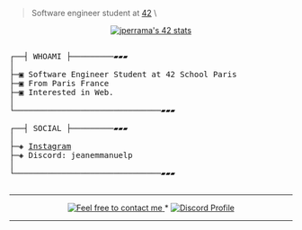 >  Software engineer student at [42](https://42.fr/) \


<p align="center">
<a href="https://github.com/oakoudad/badge42"><img src="https://badge.mediaplus.ma/starryblue/jperrama?1337Badge=off&UM6P=off" alt="jperrama's 42 stats" /></a>
</p>

<pre>

┌──┤ WHOAMI ├─────────▰▰▰
│
├─▣ Software Engineer Student at 42 School Paris
├─▣ From Paris France
├─▣ Interested in Web.
│
└───────────────────────────────▰▰▰

┌──┤ SOCIAL ├─────────▰▰▰
│
├─◈ <a href="https://www.instagram.com/jean.emp">Instagram</a>
├─◈ Discord: jeanemmanuelp
│
└───────────────────────────────▰▰▰

</pre>
--------------

<p align="center">
	<a href="mailto:perramant.work@gmail.com">
		<img alt="Feel free to contact me" src="https://img.shields.io/badge/-Ask_me_anything-blue?style=flat&logo=Gmail&logoColor=white&link=mailto:achraf.elkhnissi@gmail.com&color=3d85c6" />
	</a>
    <span> * </span>
    <a href="https://discord.com/channels/@me">
        <img alt="Discord Profile" src="https://img.shields.io/badge/-Discord-0072b1?style=flat&logo=Discord&logoColor=white&link=https://www.linkedin.com/in/achrafelkhnissi/&color=7289da" />
    </a>
</p>

---------------
